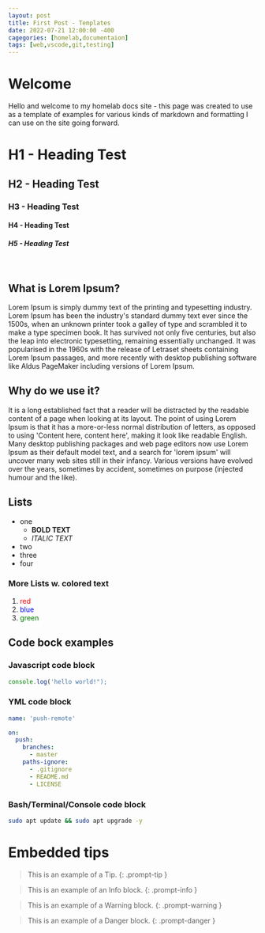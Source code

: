 ```yaml
---
layout: post
title: First Post - Templates
date: 2022-07-21 12:00:00 -400
cagegories: [homelab,documentaion]
tags: [web,vscode,git,testing]
---
```


# Welcome

Hello and welcome to my homelab docs site - this page was created to use as a template of examples for various kinds of markdown and formatting I can use on the site going forward.
<br>
# H1 - Heading Test
## H2 - Heading Test
### H3 - Heading Test
#### H4 - Heading Test
##### H5 - Heading Test

<br>

## What is Lorem Ipsum? 
Lorem Ipsum is simply dummy text of the printing and typesetting industry. Lorem Ipsum has been the industry's standard dummy text ever since the 1500s, when an unknown printer took a galley of type and scrambled it to make a type specimen book. It has survived not only five centuries, but also the leap into electronic typesetting, remaining essentially unchanged. It was popularised in the 1960s with the release of Letraset sheets containing Lorem Ipsum passages, and more recently with desktop publishing software like Aldus PageMaker including versions of Lorem Ipsum.

## Why do we use it?
It is a long established fact that a reader will be distracted by the readable content of a page when looking at its layout. The point of using Lorem Ipsum is that it has a more-or-less normal distribution of letters, as opposed to using 'Content here, content here', making it look like readable English. Many desktop publishing packages and web page editors now use Lorem Ipsum as their default model text, and a search for 'lorem ipsum' will uncover many web sites still in their infancy. Various versions have evolved over the years, sometimes by accident, sometimes on purpose (injected humour and the like).

## Lists
* one
    * <b>BOLD TEXT</b>
    * <i>ITALIC TEXT</i>
* two
* three
* four

### More Lists w. colored text
1) <span style="color:red">red</span><br>
2) <span style="color:blue">blue</span><br>
3) <span style="color:green ">green</span><br>

## Code bock examples
### Javascript code block
```javascript
console.log('hello world!");
```
### YML code block
```yml
name: 'push-remote'

on:
  push:
    branches:
      - master
    paths-ignore:
      - .gitignore
      - README.md
      - LICENSE
```
### Bash/Terminal/Console code block
```bash
sudo apt update && sudo apt upgrade -y
```

# Embedded tips
> This is an example of a Tip.
{: .prompt-tip }

> This is an example of an Info block.
{: .prompt-info }

> This is an example of a Warning block.
{: .prompt-warning }

> This is an example of a Danger block.
{: .prompt-danger }